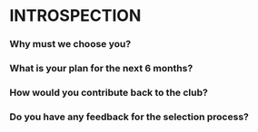 # INTROSPECTION
### Why must we choose you?



### What is your plan for the next 6 months?


### How would you contribute back to the club?


### Do you have any feedback for the selection process?
